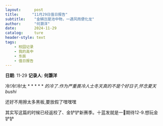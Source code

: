 ```yaml
---
layout:      post
title:      "11月29日值日报告"
subtitle:    "金鳞岂是池中物，一遇风雨便化龙"
author:      "何灏洋"
date:        2024-11-29
catalog:     ture
header-style: text
tags: 
    - 校园记录
    - 我的高中
    - 东辰
    - 值日报告
---
```


**日期**: 11-29
**记录人**: **何灏洋**

冷!冷!冷!太 * * *  * * *的冷了.作为严重畏冷人士冬天真的不是个好日子,怀念夏天bushi*

还好不用擦太多黑板,要放假了嘿嘿嘿

其实写这篇的时候已经返校了、金铲铲新赛季。十蓝发就是一💩期待12-9.想玩金铲铲

